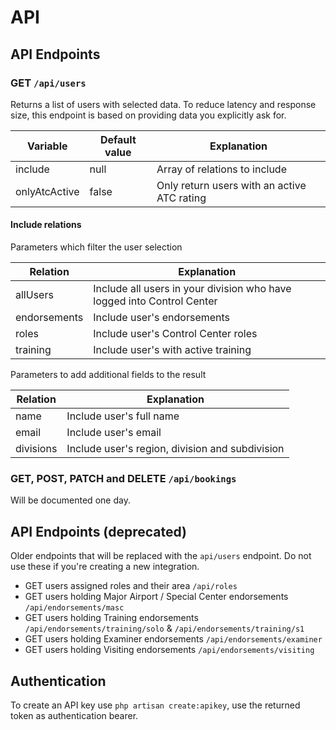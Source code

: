 # API

## API Endpoints

### GET `/api/users`
Returns a list of users with selected data. To reduce latency and response size, this endpoint is based on providing data you explicitly ask for.

| Variable | Default value | Explanation |
| ------- | --- | --- |
| include | null | Array of relations to include |
| onlyAtcActive | false | Only return users with an active ATC rating |

#### Include relations
Parameters which filter the user selection

| Relation | Explanation |
| ------- | --- |
| allUsers | Include all users in your division who have logged into Control Center |
| endorsements | Include user's endorsements |
| roles | Include user's Control Center roles |
| training | Include user's with active training |

Parameters to add additional fields to the result

| Relation | Explanation |
| ------- | --- |
| name | Include user's full name |
| email | Include user's email |
| divisions | Include user's region, division and subdivision |


### GET, POST, PATCH and DELETE `/api/bookings`
Will be documented one day.

## API Endpoints (deprecated)
Older endpoints that will be replaced with the `api/users` endpoint. Do not use these if you're creating a new integration.

- GET users assigned roles and their area `/api/roles`
- GET users holding Major Airport / Special Center endorsements `/api/endorsements/masc`
- GET users holding Training endorsements `/api/endorsements/training/solo` & `/api/endorsements/training/s1`
- GET users holding Examiner endorsements `/api/endorsements/examiner`
- GET users holding Visiting endorsements `/api/endorsements/visiting`

## Authentication
To create an API key use `php artisan create:apikey`, use the returned token as authentication bearer.